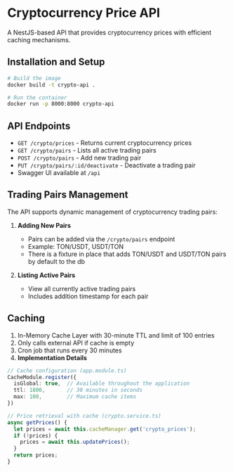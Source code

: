 # Cryptocurrency Price API

A NestJS-based API that provides cryptocurrency prices with efficient caching mechanisms.

## Installation and Setup

```bash
# Build the image
docker build -t crypto-api .

# Run the container
docker run -p 8000:8000 crypto-api
```

## API Endpoints

- `GET /crypto/prices` - Returns current cryptocurrency prices
- `GET /crypto/pairs` - Lists all active trading pairs
- `POST /crypto/pairs` - Add new trading pair
- `PUT /crypto/pairs/:id/deactivate` - Deactivate a trading pair
- Swagger UI available at `/api`

## Trading Pairs Management

The API supports dynamic management of cryptocurrency trading pairs:

1. **Adding New Pairs**
   - Pairs can be added via the `/crypto/pairs` endpoint
   - Example: TON/USDT, USDT/TON
   - There is a fixture in place that adds TON/USDT and USDT/TON pairs by default to the db

2. **Listing Active Pairs**
   - View all currently active trading pairs
   - Includes addition timestamp for each pair

## Caching

1. In-Memory Cache Layer with 30-minute TTL and limit of 100 entries
2. Only calls external API if cache is empty
3. Cron job that runs every 30 minutes
4. **Implementation Details**
```typescript
// Cache configuration (app.module.ts)
CacheModule.register({
  isGlobal: true,  // Available throughout the application
  ttl: 1800,       // 30 minutes in seconds
  max: 100,        // Maximum cache items
})

// Price retrieval with cache (crypto.service.ts)
async getPrices() {
  let prices = await this.cacheManager.get('crypto_prices');
  if (!prices) {
    prices = await this.updatePrices();
  }
  return prices;
}
```
